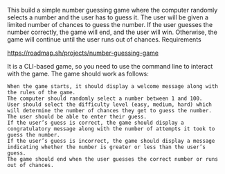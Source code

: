 This build a simple number guessing game where the computer randomly selects a number and the user has to guess it. The user will be given a limited number of chances to guess the number. If the user guesses the number correctly, the game will end, and the user will win. Otherwise, the game will continue until the user runs out of chances.
Requirements

https://roadmap.sh/projects/number-guessing-game

It is a CLI-based game, so you need to use the command line to interact with the game. The game should work as follows:

    When the game starts, it should display a welcome message along with the rules of the game.
    The computer should randomly select a number between 1 and 100.
    User should select the difficulty level (easy, medium, hard) which will determine the number of chances they get to guess the number.
    The user should be able to enter their guess.
    If the user’s guess is correct, the game should display a congratulatory message along with the number of attempts it took to guess the number.
    If the user’s guess is incorrect, the game should display a message indicating whether the number is greater or less than the user’s guess.
    The game should end when the user guesses the correct number or runs out of chances.
